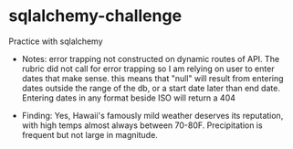# sqlalchemy-challenge
Practice with sqlalchemy

* Notes: error trapping not constructed on dynamic routes of API. The rubric did not call for error trapping so I am relying on user to enter dates that make sense.
	this means that "null" will result from entering dates outside the range of the db, or a start date later than end date. Entering dates in any format beside ISO will return a 404
	
* Finding: Yes, Hawaii's famously mild weather deserves its reputation, with high temps almost always between 70-80F. Precipitation is frequent but not large in magnitude.